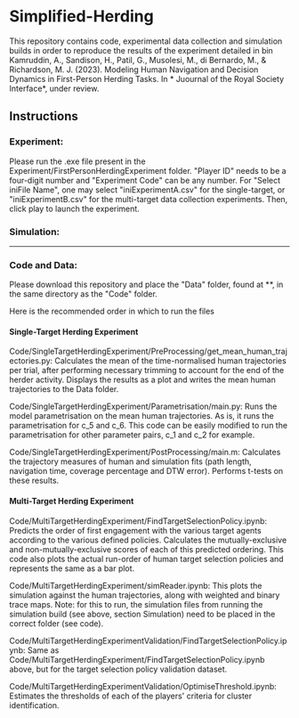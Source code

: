 # Simplified-Herding
This repository contains code, experimental data collection and simulation builds in order to reproduce the results of the experiment detailed in bin Kamruddin, A., Sandison, H., Patil, G., Musolesi, M., di Bernardo, M., & Richardson, M. J. (2023). Modeling Human Navigation and Decision Dynamics in First-Person Herding Tasks. In * Juournal of the Royal Society Interface*, under review.

## Instructions


### Experiment: 
Please run the .exe file present in the Experiment/FirstPersonHerdingExperiment folder. "Player ID" needs to be a four-digit number and "Experiment Code" can be any number. For "Select iniFile Name", one may select "iniExperimentA.csv" for the single-target, or "iniExperimentB.csv" for the multi-target data collection experiments. Then, click play to launch the experiment.

### Simulation: 
***

### Code and Data: 

Please download this repository and place the "Data" folder, found at **, in the same directory as the "Code" folder. 

Here is the recommended order in which to run the files

#### Single-Target Herding Experiment

Code/SingleTargetHerdingExperiment/PreProcessing/get_mean_human_trajectories.py:
Calculates the mean of the time-normalised human trajectories per trial, after performing necessary trimming to account for the end of the herder activity. Displays the results as a plot and writes the mean human trajectories to the Data folder.

Code/SingleTargetHerdingExperiment/Parametrisation/main.py:
Runs the model parametrisation on the mean human trajectories. As is, it runs the parametrisation for c_5 and c_6. This code can be easily modified to run the parametrisation for other parameter pairs, c_1 and c_2 for example. 

Code/SingleTargetHerdingExperiment/PostProcessing/main.m:
Calculates the trajectory measures of human and simulation fits (path length, navigation time, coverage percentage and DTW error). Performs t-tests on these results.

#### Multi-Target Herding Experiment

Code/MultiTargetHerdingExperiment/FindTargetSelectionPolicy.ipynb:
Predicts the order of first engagement with the various target agents according to the various defined policies. Calculates the mutually-exclusive and non-mutually-exclusive scores of each of this predicted ordering. This code also plots the actual run-order of human target selection policies and represents the same as a bar plot.

Code/MultiTargetHerdingExperiment/simReader.ipynb:
This plots the simulation against the human trajectories, along with weighted and binary trace maps.
Note: for this to run, the simulation files from running the simulation build (see above, section Simulation) need to be placed in the correct folder (see code). 

Code/MultiTargetHerdingExperimentValidation/FindTargetSelectionPolicy.ipynb:
Same as Code/MultiTargetHerdingExperiment/FindTargetSelectionPolicy.ipynb above, but for the target selection policy validation dataset.

Code/MultiTargetHerdingExperimentValidation/OptimiseThreshold.ipynb:
Estimates the thresholds of each of the players' criteria for cluster identification.



